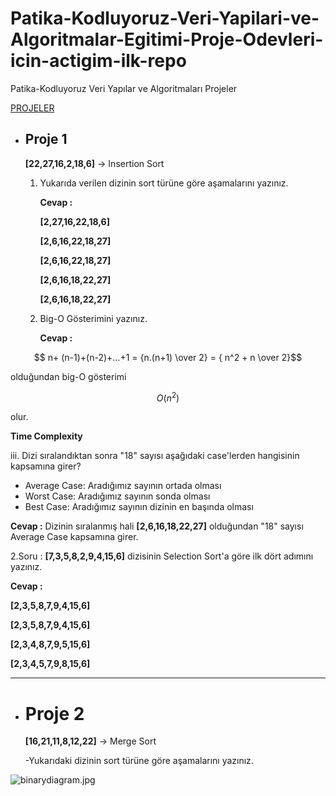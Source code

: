 # Patika-Kodluyoruz-Veri-Yapilari-ve-Algoritmalar-Egitimi-Proje-Odevleri-icin-actigim-ilk-repo
Patika-Kodluyoruz Veri Yapılar ve Algoritmaları Projeler

[PROJELER](https://github.com/gulsahyesilmen/Patika-Kodluyoruz-Veri-Yapilari-ve-Algoritmalar-Egitimi-Proje-Odevleri-icin-actigim-ilk-repo/edit/main/README.md)
* ## Proje 1
  
   **[22,27,16,2,18,6]** &rarr;  Insertion Sort

   1. Yukarıda verilen dizinin sort türüne göre aşamalarını yazınız.
 
       **Cevap :**

      **[2,27,16,22,18,6]**
      
      **[2,6,16,22,18,27]**
      
      **[2,6,16,22,18,27]**
      
      **[2,6,16,18,22,27]**
      
      **[2,6,16,18,22,27]**

    2. Big-O Gösterimini yazınız.
 
       **Cevap :**
```math
 n+ (n-1)+(n-2)+...+1 = {n.(n+1) \over 2} = { n^2 + n \over 2}
``` 
    
olduğundan big-O gösterimi 


      
  ```math
O(n^2)
```
 olur.

**Time Complexity**

iii. Dizi sıralandıktan sonra "18" sayısı aşağıdaki case'lerden hangisinin kapsamına girer?

- Average Case: Aradığımız sayının ortada olması
- Worst Case: Aradığımız sayının sonda olması
- Best Case: Aradığımız sayının dizinin en başında olması

**Cevap :** Dizinin sıralanmış hali **[2,6,16,18,22,27]** olduğundan "18" sayısı Average Case kapsamına girer.

2.Soru : **[7,3,5,8,2,9,4,15,6]** dizisinin Selection Sort'a göre ilk dört adımını yazınız.

**Cevap :**

**[2,3,5,8,7,9,4,15,6]**

**[2,3,5,8,7,9,4,15,6]**

**[2,3,4,8,7,9,5,15,6]**

**[2,3,4,5,7,9,8,15,6]**

---

* # Proje 2

  **[16,21,11,8,12,22]** &rarr; Merge Sort

  -Yukarıdaki dizinin sort türüne göre aşamalarını yazınız.
  
![binarydiagram.jpg]()
